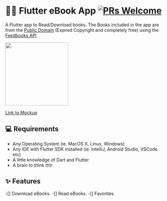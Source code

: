# 📖📖 Flutter eBook App [![PRs Welcome](https://img.shields.io/badge/PRs-welcome-brightgreen.svg?style=flat-square)](http://makeapullrequest.com)

A Flutter app to Read/Download books.
The Books included in the app are from the [Public Domain](https://en.wikipedia.org/wiki/Public_domain) (Expired Copyright and completely free) using the [Feedbooks API](http://www.feedbooks.com/api)

<a href="ss/app.apk"><img src="https://playerzon.com/asset/download.png" width="200"></img></a>

[Link to Mockup](https://www.ls.graphics/free/simple-iphone-x-mockups)

## 💻 Requirements
* Any Operating System (ie. MacOS X, Linux, Windows)
* Any IDE with Flutter SDK installed (ie. IntelliJ, Android Studio, VSCode etc)
* A little knowledge of Dart and Flutter
* A brain to think 🤓🤓

## ✨ Features
-[] Download eBooks.
-[] Read eBooks.
-[] Favorites.